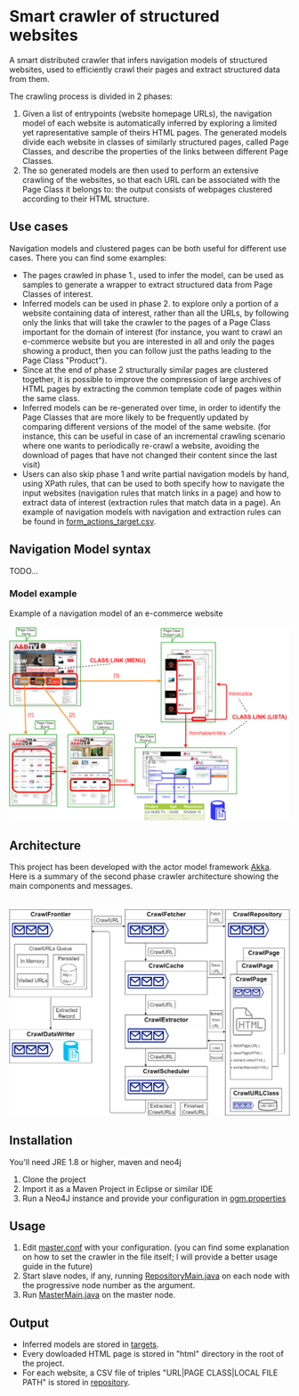 # Smart crawler of structured websites

A smart distributed crawler that infers navigation models of structured websites, used to efficiently crawl their pages 
and extract structured data from them. 

The crawling process is divided in 2 phases:

1. Given a list of entrypoints (website homepage URLs), the navigation model of each website is automatically inferred by exploring 
a limited yet rapresentative sample of theirs HTML pages. 
The generated models divide each website in classes of similarly structured pages, called Page Classes, and describe the properties of
the links between different Page Classes.
2. The so generated models are then used to perform an extensive crawling of the websites, so that each URL 
can be associated with the Page Class it belongs to: the output consists of webpages clustered according to their HTML structure.

## Use cases

Navigation models and clustered pages can be both useful for different use cases. There you can find some examples:

* The pages crawled in phase 1., used to infer the model, can be used as samples to generate a wrapper to extract structured data 
from Page Classes of interest.
* Inferred models can be used in phase 2. to explore only a portion of a website containing data of interest, rather than all the URLs, 
by following only the links
that will take the crawler to the pages of a Page Class important for the domain of interest (for instance, you want to crawl an 
e-commerce website but you are interested in all and only the pages showing a product, then you can follow just the paths leading to 
the Page Class "Product").
* Since at the end of phase 2 structurally similar pages are clustered together, 
it is possible to improve the compression of large archives of HTML pages by extracting the common template code of pages within the same class.
* Inferred models can be re-generated over time, in order to identify the Page Classes 
that are more likely to be frequently updated by comparing different versions of the model of the same website. 
(for instance, this can be useful in case of an incremental crawling scenario 
where one wants to periodically re-crawl a website, 
avoiding the download of pages that have not changed their content since the last visit)
* Users can also skip phase 1 and write partial navigation models by hand, using XPath rules, that can be used to both 
specify how to navigate the input websites (navigation rules that match links in a page) and how to extract data of interest 
(extraction rules that match data in a page). An example of navigation models with navigation and extraction rules 
can be found in [form_actions_target.csv](src/main/resources/targets/form_actions_target.csv).

## Navigation Model syntax
TODO...

### Model example
Example of a navigation model of an e-commerce website
<br><br>
![model](./docs/navigation_model.png)


## Architecture
This project has been developed with the actor model framework [Akka](https://akka.io). Here is a summary of the second phase crawler
architecture showing the main components and messages.
<br><br><br>
![crawler architecture](./docs/architecture.png)

## Installation
You'll need JRE 1.8 or higher, maven and neo4j
1. Clone the project
2. Import it as a Maven Project in Eclipse or similar IDE
3. Run a Neo4J instance and provide your configuration in [ogm.properties](./src/main/resources/ogm.properties)

## Usage
1. Edit [master.conf](./src/main/resources/master.conf) with your configuration. 
(you can find some explanation on how to set the crawler in the file itself; I will provide a better usage guide in the future)
2. Start slave nodes, if any, running [RepositoryMain.java](./src/main/java/it/uniroma3/crawler/RepositoryMain.java) on each node
with the progressive node number as the argument.
3. Run [MasterMain.java](./src/main/java/it/uniroma3/crawler/MasterMain.java) on the master node.

## Output
* Inferred models are stored in [targets](./src/main/resources/targets).
* Every dowloaded HTML page is stored in "html" directory in the root of the project.
* For each website, a CSV file of triples "URL|PAGE CLASS|LOCAL FILE PATH" is stored in [repository](./src/main/resources/repository).
